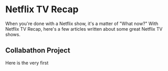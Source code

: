 # Netflix TV Recap
When you're done with a Netflix show, it's a matter of "What now?" With Netflix TV Recap, here's a few articles written about some great Netflix TV shows.

## Collabathon Project
Here is the very first 